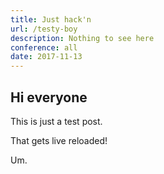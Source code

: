 ```yaml
---
title: Just hack'n
url: /testy-boy
description: Nothing to see here
conference: all
date: 2017-11-13
---
```


## Hi everyone

This is just a test post.

That gets live reloaded!

Um.
